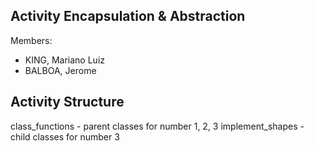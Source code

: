 ## Activity Encapsulation & Abstraction

Members: 
- KING, Mariano Luiz
- BALBOA, Jerome

## Activity Structure

class_functions - parent classes for number 1, 2, 3
implement_shapes - child classes for number 3

